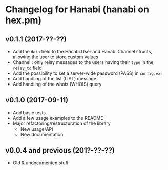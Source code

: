 # Changelog for Hanabi (hanabi on hex.pm)

## v0.1.1 (2017-??-??)

* Add the `data` field to the Hanabi.User and Hanabi.Channel structs, allowing
  the user to store custom values
* Channel : only relay messages to the users having their `type` in the
  `relay_to` field
* Add the possibility to set a server-wide password (PASS) in `config.exs`
* Add handling of the list (LIST) message
* Add handling of the whois (WHOIS) query

## v0.1.0 (2017-09-11)

* Add basic tests
* Add a few usage examples to the README
* Major refactoring/restructuration of the library
  * New usage/API
  * New documentation

## v0.0.4 and previous (201?-??-??)

* Old & undocumented stuff
